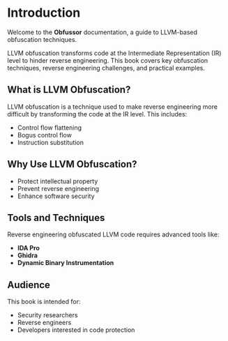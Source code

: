 # Introduction

Welcome to the **Obfussor** documentation, a guide to LLVM-based obfuscation techniques.

LLVM obfuscation transforms code at the Intermediate Representation (IR) level to hinder reverse engineering. This book covers key obfuscation techniques, reverse engineering challenges, and practical examples.

## What is LLVM Obfuscation?

LLVM obfuscation is a technique used to make reverse engineering more difficult by transforming the code at the IR level. This includes:

- Control flow flattening
- Bogus control flow
- Instruction substitution

## Why Use LLVM Obfuscation?

- Protect intellectual property
- Prevent reverse engineering
- Enhance software security

## Tools and Techniques

Reverse engineering obfuscated LLVM code requires advanced tools like:

- **IDA Pro**
- **Ghidra**
- **Dynamic Binary Instrumentation**

## Audience

This book is intended for:

- Security researchers
- Reverse engineers
- Developers interested in code protection
